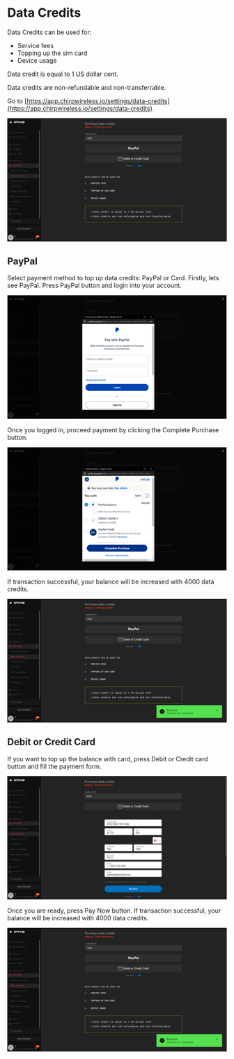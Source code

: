 # Data Credits

Data Credits can be used for:

* Service fees
* Topping up the sim card
* Device usage

Data credit is equal to 1 US dollar cent.

Data credits are non-refundable and non-transferrable.

Go to [https://app.chirpwireless.io/settings/data-credits](https://app.chirpwireless.io/settings/data-credits)

![](<../docs/Blackbird/4 - Data Credits/data_credits_1.png>)

## PayPal

Select payment method to top up data credits: PayPal or Card. Firstly, lets see PayPal. Press PayPal button and login into your account.

![](<../docs/Blackbird/4 - Data Credits/data_credits_2.png>)

Once you logged in, proceed payment by clicking the Complete Purchase button.

![](<../docs/Blackbird/4 - Data Credits/data_credits_3.png>)

If transaction successful, your balance will be increased with 4000 data credits.

![](<../docs/Blackbird/4 - Data Credits/data_credits_4.png>)

## Debit or Credit Card

If you want to top up the balance with card, press Debit or Credit card button and fill the payment form.

![](<../docs/Blackbird/4 - Data Credits/data_credits_5.png>)

Once you are ready, press Pay Now button. If transaction successful, your balance will be increased with 4000 data credits.

![](<../docs/Blackbird/4 - Data Credits/data_credits_6.png>)
